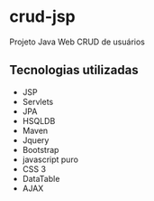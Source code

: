 # crud-jsp
Projeto Java Web CRUD de usuários 

## Tecnologias utilizadas
- JSP
- Servlets
- JPA
- HSQLDB
- Maven
- Jquery
- Bootstrap
- javascript puro
- CSS 3
- DataTable
- AJAX
